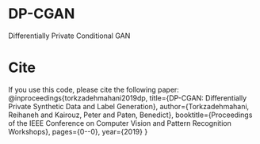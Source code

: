 # DP-CGAN
Differentially Private Conditional GAN

# Cite
If you use this code, please cite the following paper:
@inproceedings{torkzadehmahani2019dp,
  title={DP-CGAN: Differentially Private Synthetic Data and Label Generation},
  author={Torkzadehmahani, Reihaneh and Kairouz, Peter and Paten, Benedict},
  booktitle={Proceedings of the IEEE Conference on Computer Vision and Pattern Recognition Workshops},
  pages={0--0},
  year={2019}
}
